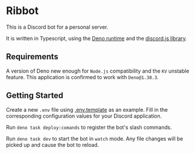 # Ribbot

This is a Discord bot for a personal server.

It is written in Typescript, using the [Deno runtime](https://deno.land) and the
[discord.js library](https://discord.js.org/).

## Requirements

A version of Deno new enough for `Node.js` compatibility and the `KV` unstable
feature. This application is confirmed to work with `Deno@1.38.3`.

## Getting Started

Create a new `.env` file using [.env.template](.env.template) as an example.
Fill in the corresponding configuration values for your Discord application.

Run `deno task deploy:comands` to register the bot's slash commands.

Run `deno task dev` to start the bot in `watch` mode. Any file changes will be
picked up and cause the bot to reload.
